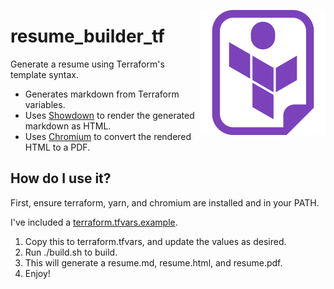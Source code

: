 <img src="resume_builder_tf.svg" align="right"
     alt="resume_builder_tf icon" width="200" height="200">
# resume_builder_tf
Generate a resume using Terraform's template syntax.

* Generates markdown from Terraform variables.
* Uses [Showdown](https://github.com/showdownjs/showdown) to render the generated markdown as HTML.
* Uses [Chromium](https://github.com/chromium/chromium) to convert the rendered HTML to a PDF.

## How do I use it?

First, ensure terraform, yarn, and chromium are installed and in your PATH.

I've included a [terraform.tfvars.example](terraform.tfvars.example).

1. Copy this to terraform.tfvars, and update the values as desired.
1. Run ./build.sh to build.
1. This will generate a resume.md, resume.html, and resume.pdf.
1. Enjoy!
